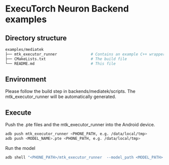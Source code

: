 # ExecuTorch Neuron Backend examples

## Directory structure
```bash
examples/mediatek
├── mtk_executor_runner               # Contains an example C++ wrapper around the ExecuTorch runtime
├── CMakeLists.txt                    # The build file
└── README.md                         # This file
```

## Environment

Please follow the build step in backends/mediatek/scripts.
The mtk_executor_runner will be automatically generated.

## Execute

Push the .pte files and the mtk_executor_runner into the Android device.

```bash
adb push mtk_executor_runner <PHONE_PATH, e.g. /data/local/tmp>
adb push <MODEL_NAME>.pte <PHONE_PATH, e.g. /data/local/tmp>
```

Run the model

```bash
adb shell "<PHONE_PATH>/mtk_executor_runner  --model_path <MODEL_PATH> --iteration <ITER_TIMES>"
```

